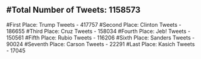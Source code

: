 #Total Number of Tweets: 1158573 
---
#First Place: Trump Tweets - 417757
#Second Place: Clinton Tweets - 186655
#Third Place: Cruz Tweets - 158034
#Fourth Place: Jeb! Tweets - 150561
#Fifth Place: Rubio Tweets - 116206
#Sixth Place: Sanders Tweets - 90024
#Seventh Place: Carson Tweets - 22291
#Last Place: Kasich Tweets - 17045
